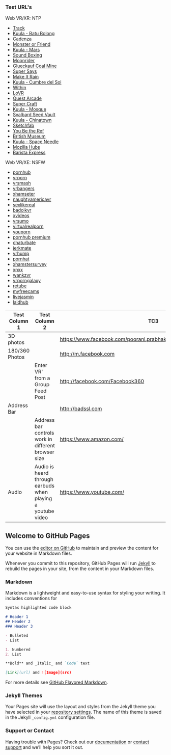 ### Test URL's

Web VR/XR: NTP
- [Track](https://demos.littleworkshop.fr/demos/track/)
- [Kuula - Batu Bolong](https://kuula.co/post/7lBZj)
- [Cadenza](https://cadenzavr.com)
- [Monster or Friend](https://codercat.tk/monster-or-friend/)
- [Kuula - Mars](https://kuula.co/post/7YXQJ)
- [Sound Boxing](https://webvr.soundboxing.co/)
- [Moonrider](http://moonrider.xyz/)
- [Glueckauf Coal Mine](https://glueckauf.wdr.de/)
- [Super Says](https://supermedium.github.io/supersays/src/)
- [Make It Rain](http://webvr-makeitrain.glitch.me/)
- [Kuula -  Cumbre del Sol](https://kuula.co/post/7YfxH)
- [Within](https://vr.with.in)
- [LoVR](https://vr.with.in/watch/lovr)
- [Quest Arcade](https://digitec.github.io/QuestArcade)
- [Super Craft](https://supermedium.com/craft/)
- [Kuula - Mosque](https://kuula.co/post/7Y1P8)
- [Svalbard Seed Vault](https://tour.croptrust.org/)
- [Kuula -  Chinatown](https://kuula.co/post/7PczF)
- [Sketchfab](https://sketchfab.com/models/staffpicks)
- [You Be the Ref](https://www.gannett-cdn.com/virtual-reality/mtc/index.html)
- [British Museum](http://fb.gg/play/1523878944298007)
- [Kuula - Space Needle](https://kuula.co/post/7Ywnn)
- [Mozilla Hubs](https://hubs.mozilla.com)
- [Barista Express](https://constructarca.de/construct-arcade/game/barista-express/game/)


Web VR/XE: NSFW
- [pornhub](pornhub.com)
- [vrporn](vrporn.com)
- [vrsmash](vrsmash.com)
- [vrbangers](vrbangers.com)
- [xhamseter](xhamster.com)
- [naughtyamericavr](naughtyamericavr.com)
- [sexlikereal](sexlikereal.com)
- [badoikvr](badoinkvr.com)
- [xvideos](xvideos.com)
- [vrsumo](vrsumo.com)
- [virtualrealporn](virtualrealporn.com)
- [youporn](youporn.com)
- [pornhub premium](pornhubpremium.com)
- [chaturbate](chaturbate.com)
- [jerkmate](jerkmate.com)
- [vrhump](vrhump.com)
- [pornhat](pornhat.com)
- [xhamstersurvey](xhamstersurvey.com)
- [xnxx](xnxx.com)
- [wankzvr](wankzvr.com)
- [vrporngalaxy](vrporngalaxy.com)
- [retube](redtube.com)
- [myfreecams](myfreecams.com)
- [livejasmin](livejasmin.com)
- [laidhub](laidhub.com)

|Test Column 1|Test Column 2|TC3|
|-------------|-------------|---|
|3D photos|  | https://www.facebook.com/poorani.prabhakaran/posts/2044316965601304 |
|180/360 Photos|  | http://m.facebook.com |
| |Enter VR' from a Group Feed Post|	http://facebook.com/Facebook360 |
|Address Bar| | http://badssl.com |
| |Address bar controls work in different browser size|	https://www.amazon.com/ |
Audio| Audio is heard through earbuds when playing a youtube video|	https://www.youtube.com/ 







## Welcome to GitHub Pages

You can use the [editor on GitHub](https://github.com/oculus-browser-qa/obqa.github.io/edit/master/README.md) to maintain and preview the content for your website in Markdown files.

Whenever you commit to this repository, GitHub Pages will run [Jekyll](https://jekyllrb.com/) to rebuild the pages in your site, from the content in your Markdown files.

### Markdown

Markdown is a lightweight and easy-to-use syntax for styling your writing. It includes conventions for

```markdown
Syntax highlighted code block

# Header 1
## Header 2
### Header 3

- Bulleted
- List

1. Numbered
2. List

**Bold** and _Italic_ and `Code` text

[Link](url) and ![Image](src)
```

For more details see [GitHub Flavored Markdown](https://guides.github.com/features/mastering-markdown/).

### Jekyll Themes

Your Pages site will use the layout and styles from the Jekyll theme you have selected in your [repository settings](https://github.com/oculus-browser-qa/obqa.github.io/settings). The name of this theme is saved in the Jekyll `_config.yml` configuration file.

### Support or Contact

Having trouble with Pages? Check out our [documentation](https://help.github.com/categories/github-pages-basics/) or [contact support](https://github.com/contact) and we’ll help you sort it out.
